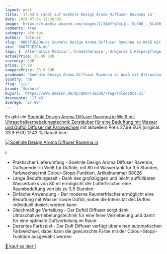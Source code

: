 ```yaml
---
layout: post
title: '17.43 % rabat auf Soehnle Design Aroma Diffuser Ravenna in'
date: 2021-07-04 11:26:09
image: 'https://m.media-amazon.com/images/I/31mYfyDxLjL._SL500_._SL400_.jpg'
comments: true
category: ofertas
author: 'tole.es'
slug: 'B007TJE2OA-de Soehnle Design Aroma Diffuser Ravenna in Weiß mit...'
sku: 'B007TJE2OA-de'
tags: [ 'Alternative Medizin','Aromatherapie','Drogerie & Körperpflege','Duftöldiffusoren','Medizin & Erste Hilfe','soehnle', ]
actualPrice: 27.99 EUR
currency: EUR
price: 27.99
comparePrice: 33.9 EUR
prodname: 'Soehnle Design Aroma Diffuser Ravenna in Weiß mit Ultraschallvernebelungstechnik  Zerstäuber für eine Beduftung mit Wasser und Duftöl  Diffuser mit Farbwechsel'
country: 'de'
flag: '🇩🇪'
brand: 'Soehnle'
buyurl: 'https://www.amazon.de/dp/B007TJE2OA/?tag=tolees0ca-21'
descuento: '17.43'
average: '27.99'
---
```


Es gibt ein [Soehnle Design Aroma Diffuser Ravenna in Weiß mit Ultraschallvernebelungstechnik  Zerstäuber für eine Beduftung mit Wasser und Duftöl  Diffuser mit Farbwechsel](https://www.amazon.de/dp/B007TJE2OA/?tag=tolees0ca-21) mit aktuellem Preis 27.99 EUR (original: 33.9 EUR) 17.43 % Rabatt hier:

[![Soehnle Design Aroma Diffuser Ravenna in](https://m.media-amazon.com/images/I/31mYfyDxLjL._SL500_._SL400_.jpg)](https://www.amazon.de/dp/B007TJE2OA/?tag=tolees0ca-21)

ℹ️:

- Praktischer Lieferumfang - Soehnle Design Aroma Diffuser Ravenna, Duftspender in Weiß für Duftöle, mit 80 ml Wassertank für 3,5 Stunden, Farbwechsel mit Colour-Stopp-Funktion, Artikelnummer 68026
- Lange Beduftungszeit - Dank des großzügigen und leicht auffüllbaren Wassertanks von 80 ml ermöglicht der Lufterfrischer eine Raumbeduftung von bis zu 3,5 Stunden
- Einfache Anwendung - Der moderne Raumerfrischer ermöglicht eine Beduftung mit Wasser sowie Duftöl, wobei die Intensität des Duftes individuell dosiert werden kann
- Gleichmäßige Verteilung - Der Duftöl Diffuser sorgt dank Ultraschallvernebelungstechnik für eine feine Vernebelung und damit für eine optimale Duftverteilung im Raum
- Dezentes Farbspiel - Der Duft Diffuser verfügt über einen automatischen Farbwechsel, dabei kann die gewünschte Farbe mit der Colour-Stopp-Funktion ausgewählt werden

[🛒 kauf es hier!!](https://www.amazon.de/dp/B007TJE2OA/?tag=tolees0ca-21)
